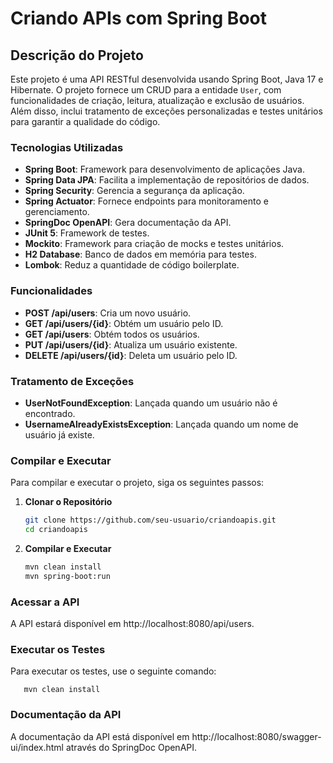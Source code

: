 # Criando APIs com Spring Boot

## Descrição do Projeto

Este projeto é uma API RESTful desenvolvida usando Spring Boot, Java 17 e Hibernate. O projeto fornece um CRUD para a entidade `User`, com funcionalidades de criação, leitura, atualização e exclusão de usuários. Além disso, inclui tratamento de exceções personalizadas e testes unitários para garantir a qualidade do código.

### Tecnologias Utilizadas

- **Spring Boot**: Framework para desenvolvimento de aplicações Java.
- **Spring Data JPA**: Facilita a implementação de repositórios de dados.
- **Spring Security**: Gerencia a segurança da aplicação.
- **Spring Actuator**: Fornece endpoints para monitoramento e gerenciamento.
- **SpringDoc OpenAPI**: Gera documentação da API.
- **JUnit 5**: Framework de testes.
- **Mockito**: Framework para criação de mocks e testes unitários.
- **H2 Database**: Banco de dados em memória para testes.
- **Lombok**: Reduz a quantidade de código boilerplate.

### Funcionalidades

- **POST /api/users**: Cria um novo usuário.
- **GET /api/users/{id}**: Obtém um usuário pelo ID.
- **GET /api/users**: Obtém todos os usuários.
- **PUT /api/users/{id}**: Atualiza um usuário existente.
- **DELETE /api/users/{id}**: Deleta um usuário pelo ID.

### Tratamento de Exceções

- **UserNotFoundException**: Lançada quando um usuário não é encontrado.
- **UsernameAlreadyExistsException**: Lançada quando um nome de usuário já existe.

### Compilar e Executar

Para compilar e executar o projeto, siga os seguintes passos:

1. **Clonar o Repositório**

   ```bash
   git clone https://github.com/seu-usuario/criandoapis.git
   cd criandoapis
2. **Compilar e Executar**
   ```bash
   mvn clean install
   mvn spring-boot:run

### Acessar a API

A API estará disponível em http://localhost:8080/api/users.

### Executar os Testes

Para executar os testes, use o seguinte comando:

       mvn clean install

### Documentação da API

A documentação da API está disponível em http://localhost:8080/swagger-ui/index.html através do SpringDoc OpenAPI.
